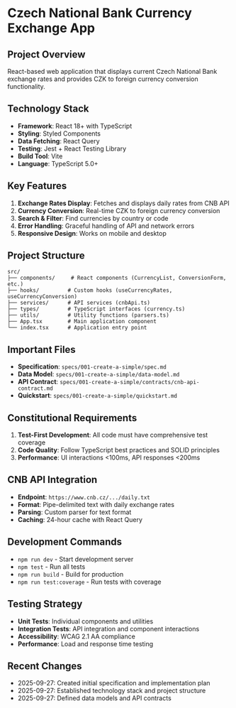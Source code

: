 <!-- Claude Code Context - DO NOT EDIT MANUALLY -->
<!-- Generated by specification system on 2025-09-27 -->

# Czech National Bank Currency Exchange App

## Project Overview
React-based web application that displays current Czech National Bank exchange rates and provides CZK to foreign currency conversion functionality.

## Technology Stack
- **Framework**: React 18+ with TypeScript
- **Styling**: Styled Components
- **Data Fetching**: React Query
- **Testing**: Jest + React Testing Library
- **Build Tool**: Vite
- **Language**: TypeScript 5.0+

## Key Features
1. **Exchange Rates Display**: Fetches and displays daily rates from CNB API
2. **Currency Conversion**: Real-time CZK to foreign currency conversion
3. **Search & Filter**: Find currencies by country or code
4. **Error Handling**: Graceful handling of API and network errors
5. **Responsive Design**: Works on mobile and desktop

## Project Structure
```
src/
├── components/     # React components (CurrencyList, ConversionForm, etc.)
├── hooks/         # Custom hooks (useCurrencyRates, useCurrencyConversion)
├── services/      # API services (cnbApi.ts)
├── types/         # TypeScript interfaces (currency.ts)
├── utils/         # Utility functions (parsers.ts)
├── App.tsx        # Main application component
└── index.tsx      # Application entry point
```

## Important Files
- **Specification**: `specs/001-create-a-simple/spec.md`
- **Data Model**: `specs/001-create-a-simple/data-model.md`
- **API Contract**: `specs/001-create-a-simple/contracts/cnb-api-contract.md`
- **Quickstart**: `specs/001-create-a-simple/quickstart.md`

## Constitutional Requirements
1. **Test-First Development**: All code must have comprehensive test coverage
2. **Code Quality**: Follow TypeScript best practices and SOLID principles
3. **Performance**: UI interactions <100ms, API responses <200ms

## CNB API Integration
- **Endpoint**: `https://www.cnb.cz/.../daily.txt`
- **Format**: Pipe-delimited text with daily exchange rates
- **Parsing**: Custom parser for text format
- **Caching**: 24-hour cache with React Query

## Development Commands
- `npm run dev` - Start development server
- `npm test` - Run all tests
- `npm run build` - Build for production
- `npm run test:coverage` - Run tests with coverage

## Testing Strategy
- **Unit Tests**: Individual components and utilities
- **Integration Tests**: API integration and component interactions
- **Accessibility**: WCAG 2.1 AA compliance
- **Performance**: Load and response time testing

## Recent Changes
- 2025-09-27: Created initial specification and implementation plan
- 2025-09-27: Established technology stack and project structure
- 2025-09-27: Defined data models and API contracts

<!-- End Claude Code Context -->